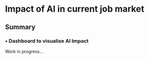 # Impact of AI in current job market
## Summary
###  • Dashboard to visualise AI Impact
Work in progress...
